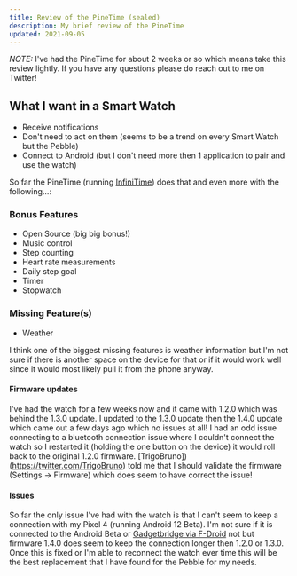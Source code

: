```yaml
---
title: Review of the PineTime (sealed)
description: My brief review of the PineTime
updated: 2021-09-05
---
```


*NOTE:* I've had the PineTime for about 2 weeks or so which means take this review lightly. If you have any questions please do reach out to me on Twitter!

## What I want in a Smart Watch

- Receive notifications
- Don't need to act on them (seems to be a trend on every Smart Watch but the Pebble)
- Connect to Android (but I don't need more then 1 application to pair and use the watch)

So far the PineTime (running [InfiniTime](https://github.com/JF002/)) does that and even more with the following...:

### Bonus Features

- Open Source (big big bonus!)
- Music control
- Step counting
- Heart rate measurements
- Daily step goal
- Timer
- Stopwatch

### Missing Feature(s)

- Weather

I think one of the biggest missing features is weather information but I'm not sure if there is another space on the device for that or if it would work well since it would most likely pull it from the phone anyway.

#### Firmware updates

I've had the watch for a few weeks now and it came with 1.2.0 which was behind the 1.3.0 update. I updated to the 1.3.0 update then the 1.4.0 update which came out a few days ago which no issues at all! I had an odd issue connecting to a bluetooth connection issue where I couldn't connect the watch so I restarted it (holding the one button on the device) it would roll back to the original 1.2.0 firmware. [TrigoBruno])(https://twitter.com/TrigoBruno) told me that I should validate the firmware (Settings -> Firmware) which does seem to have correct the issue! 

#### Issues

So far the only issue I've had with the watch is that I can't seem to keep a connection with my Pixel 4 (running Android 12 Beta). I'm not sure if it is connected to the Android Beta or [Gadgetbridge via F-Droid](https://codeberg.org/Freeyourgadget/Gadgetbridge/) not but firmware 1.4.0 does seem to keep the connection longer then 1.2.0 or 1.3.0. Once this is fixed or I'm able to reconnect the watch ever time this will be the best replacement that I have found for the Pebble for my needs. 
